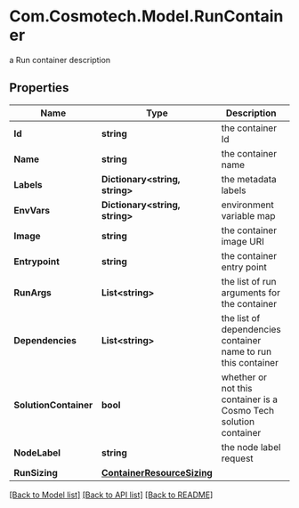 # Com.Cosmotech.Model.RunContainer
a Run container description

## Properties

Name | Type | Description | Notes
------------ | ------------- | ------------- | -------------
**Id** | **string** | the container Id | [optional] [readonly] 
**Name** | **string** | the container name | 
**Labels** | **Dictionary&lt;string, string&gt;** | the metadata labels | [optional] 
**EnvVars** | **Dictionary&lt;string, string&gt;** | environment variable map | [optional] 
**Image** | **string** | the container image URI | 
**Entrypoint** | **string** | the container entry point | [optional] 
**RunArgs** | **List&lt;string&gt;** | the list of run arguments for the container | [optional] 
**Dependencies** | **List&lt;string&gt;** | the list of dependencies container name to run this container | [optional] 
**SolutionContainer** | **bool** | whether or not this container is a Cosmo Tech solution container | [optional] [readonly] 
**NodeLabel** | **string** | the node label request | [optional] 
**RunSizing** | [**ContainerResourceSizing**](ContainerResourceSizing.md) |  | [optional] 

[[Back to Model list]](../README.md#documentation-for-models) [[Back to API list]](../README.md#documentation-for-api-endpoints) [[Back to README]](../README.md)

